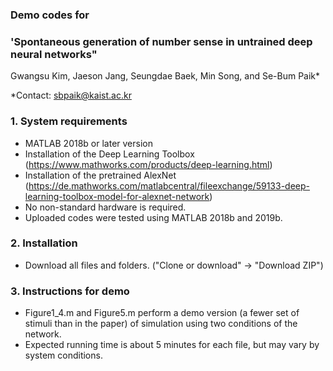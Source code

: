 ### Demo codes for </br>
### 'Spontaneous generation of number sense in untrained deep neural networks" </br>
Gwangsu Kim, Jaeson Jang, Seungdae Baek, Min Song, and Se-Bum Paik*  

*Contact: sbpaik@kaist.ac.kr

### 1. System requirements
- MATLAB 2018b or later version
- Installation of the Deep Learning Toolbox (https://www.mathworks.com/products/deep-learning.html)
- Installation of the pretrained AlexNet (https://de.mathworks.com/matlabcentral/fileexchange/59133-deep-learning-toolbox-model-for-alexnet-network)
- No non-standard hardware is required.
- Uploaded codes were tested using MATLAB 2018b and 2019b.


### 2. Installation
- Download all files and folders. ("Clone or download" -> "Download ZIP")


### 3. Instructions for demo
- Figure1_4.m and Figure5.m perform a demo version (a fewer set of stimuli than in the paper) of simulation using two conditions of the network.
- Expected running time is about 5 minutes for each file, but may vary by system conditions.
